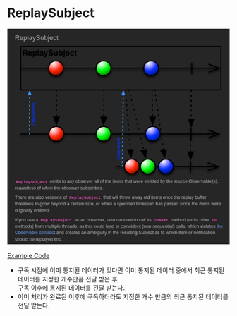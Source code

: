 
# ReplaySubject

![replay subject](img/subject/replay_subject.png)

[Example Code](../src/main/java/me/zeroest/rxjava/subject/Replay.java)

- 구독 시점에 이미 통지된 데이터가 있다면 이미 통지된 데이터 중에서 최근 통지된 데이터를 지정한 개수만큼 전달 받은 후,  
  구독 이후에 통지된 데이터를 전달 받는다.
- 이미 처리가 완료된 이후에 구독하더라도 지정한 개수 만큼의 최근 통지된 데이터를 전달 받는다.
